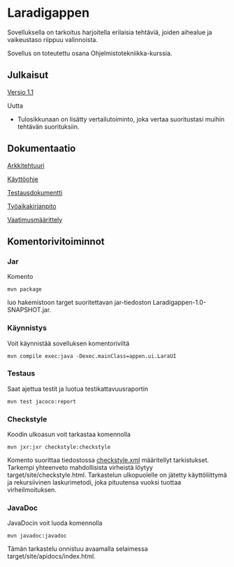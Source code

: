 # Laradigappen
Sovelluksella on tarkoitus harjoitella erilaisia tehtäviä, joiden aihealue ja vaikeustaso riippuu valinnoista.

Sovellus on toteutettu osana Ohjelmistotekniikka-kurssia.

## Julkaisut

[Versio 1.1](https://github.com/Ptterz/ot-harjoitustyo/releases)

Uutta
- Tulosikkunaan on lisätty vertailutoiminto, joka vertaa suoritustasi muihin tehtävän suorituksiin. 

## Dokumentaatio

[Arkkitehtuuri](https://github.com/Ptterz/ot-harjoitustyo/blob/master/dokumentointi/arkkitehtuuri.md)

[Käyttöohje](https://github.com/Ptterz/ot-harjoitustyo/blob/master/dokumentointi/manual.md)

[Testausdokumentti](https://github.com/Ptterz/ot-harjoitustyo/blob/master/dokumentointi/testausdokumentti.md)

[Työaikakirjanpito](https://github.com/Ptterz/ot-harjoitustyo/blob/master/dokumentointi/tuntikirjanpito.md)

[Vaatimusmäärittely](https://github.com/Ptterz/ot-harjoitustyo/blob/master/dokumentointi/maarittelydoc.md)

## Komentorivitoiminnot

### Jar

Komento
```
mvn package
```
luo hakemistoon target suoritettavan jar-tiedoston Laradigappen-1.0-SNAPSHOT.jar.

### Käynnistys

Voit käynnistää sovelluksen komentoriviltä
```
mvn compile exec:java -Dexec.mainClass=appen.ui.LaraUI
```

### Testaus

Saat ajettua testit ja luotua testikattavuusraportin
```
mvn test jacoco:report
```

### Checkstyle

Koodin ulkoasun voit tarkastaa komennolla
```
mvn jxr:jxr checkstyle:checkstyle
```
Komento suorittaa tiedostossa [checkstyle.xml](https://github.com/Ptterz/ot-harjoitustyo/blob/master/Laradigappen/checkstyle.xml) määritellyt tarkistukset.
Tarkempi yhteenveto mahdollisista virheistä löytyy target/site/checkstyle.html. 
Tarkastelun ulkopuolelle on jätetty käyttöliittymä ja rekursiivinen laskurimetodi, joka pituutensa vuoksi tuottaa virheilmoituksen. 

### JavaDoc

JavaDocin voit luoda komennolla 
```
mvn javadoc:javadoc
```
Tämän tarkastelu onnistuu avaamalla selaimessa target/site/apidocs/index.html.

